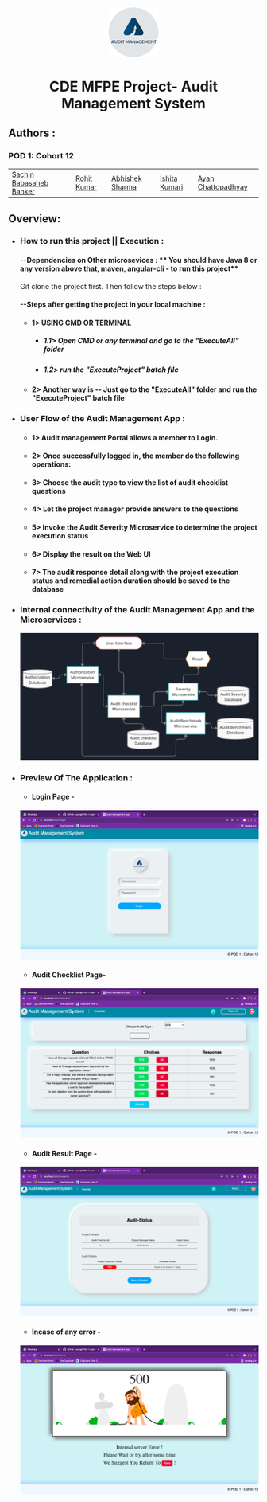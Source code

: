 <div align="center">
<img src="https://github.com/Rohit-83/Audit-Management/blob/main/additionalAssets/logo.png?raw=true" width="100px" height="100px" vertical-align="middle">
<h1>CDE MFPE Project- Audit Management System</h1>
</div>

## Authors :
### POD 1: Cohort 12
<table>
  <tr>
      <td>
        <a href="#">Sachin Babasaheb Banker</a>
        </td>
      <td>
        <a href="#">Rohit Kumar</a>
        </td>
      <td>
        <a href="#">Abhishek Sharma</a>
        </td>
      <td>
        <a href="#">Ishita Kumari</a>
        </td>
      <td>
        <a href="#">Ayan Chattopadhyay</a>
        </td>
    </tr>
</table>

## Overview:

* ### How to run this project || Execution :
  #### --Dependencies on Other microsevices : ** You should have Java 8 or any version above that, maven, angular-cli - to run this project**
  Git clone the project first. Then follow the steps below :<br/>

  #### --Steps after getting the project in your local machine : 
    

  * #### 1> USING CMD OR TERMINAL<br/>
    * ##### 1.1> Open CMD or any terminal and go to the "ExecuteAll" folder<br/>
    * ##### 1.2> run the "ExecuteProject" batch file<br/>

  * #### 2> Another way is -- Just go to the "ExecuteAll" folder and run the "ExecuteProject" batch file<br/>

* ### User Flow of the Audit Management App : 
    * #### 1> Audit management Portal allows a member to Login. 
    * #### 2> Once successfully logged in, the member do the following operations: 
    * #### 3> Choose the audit type to view the list of audit checklist questions
    * #### 4> Let the project manager provide answers to the questions 
    * #### 5> Invoke the Audit Severity Microservice to determine the project execution status
    * #### 6> Display the result on the Web UI 
    * #### 7> The audit response detail along with the project execution status and remedial action duration should be saved to the database
    
* ### Internal connectivity of the Audit Management App and the Microservices : 
    ![Internal Connectivity of the App](additionalAssets/flow.png)

* ### Preview Of The Application : 
    * #### Login Page -
    ![Login Screen](additionalAssets/Login.png)
    * #### Audit Checklist Page-
    ![Checklist Screen](additionalAssets/Checklist.png)
    * #### Audit Result Page -
    ![Audit Result Screen](additionalAssets/Result.png)
    * #### Incase of any error -
    ![Error Screen](additionalAssets/Error.png)
    
